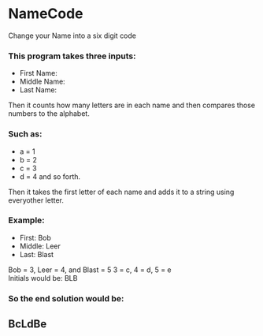 # NameCode
Change your Name into a six digit code

### This program takes three inputs: 
- First Name:
- Middle Name:
- Last Name:

Then it counts how many letters are in each name and then compares those numbers to the alphabet. 
### Such as:
- a = 1
- b = 2
- c = 3 
- d = 4 and so forth.

Then it takes the first letter of each name and adds it to a string using everyother letter.

### Example:
- First: Bob
- Middle: Leer
- Last: Blast

Bob = 3, Leer = 4, and Blast = 5 
3 = c, 4 = d, 5 = e  
Initials would be: BLB 
### So the end solution would be:
## BcLdBe
